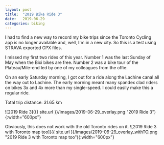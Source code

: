 ```yaml
---
layout: post
title:  "2019 Bike Ride 3"
date:   2019-06-29
categories: biking
---
```


I had to find a new way to record my bike trips since the Toronto Cycling app is no longer available and, well, I'm in a new city. So this is a test using STRAVA exported GPX files.

I missed my first two rides of this year. Number 1 was the last Sunday of May when the Bixi bikes are free. Number 2 was a bike tour of the Plateau/Mile-end led by one of my colleagues from the offie.

On an early Saturday morning, I got out for a ride along the Lachine canal all the way out to Lachine. The early morning meant many spandex clad riders on bikes 3x and 4x more than my single-speed. I could easily make this a regular ride.

Total trip distance: 31.65 km

![2019 Ride 3]({{ site.url }}/images/2019-06-29_overlay.png "2019 Ride 3"){:width="600px"}

Obviously, this does not work with the old Toronto rides on it.
![2019 Ride 3 with Toronto map too]({{ site.url }}/images/2019-06-29_overlay_withTO.png "2019 Ride 3 with Toronto map too"){:width="600px"}

